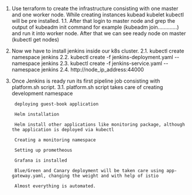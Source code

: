 1. Use terraform to create the infrastructure consisting with one master and one worker node. While creating instances kubead kubelet kubectl will be pre installed.
1.1.  After that login to master node and grep the output of kubeadm init command for example (kubeadm join.............) and run it into worker node. After that we can see ready node on master (kubectl get nodes)

2. Now we have to install jenkins inside our k8s cluster. 
  2.1. kubectl create namespace jenkins
  2.2. kubectl create -f jenkins-deployment.yaml --namespace jenkins
  2.3. kubectl create -f jenkins-service.yaml --namespace jenkins
  2.4. http://node_ip_address:44000

3. Once Jenkins is ready run its first pipeline job consisting with platform.sh script.
3.1. platform.sh script takes care of
        creating development namespace

        deploying guest-book application

        Helm installation

        Helm install other applications like monitoring package, although the application is deployed via kubectl

        Creating a monitoring namespace

        Setting up prometheous

        Grafana is installed

        Blue/Green and Canary deployment will be taken care using app-gateway.yaml, changing the weight and with help of istio

        Almost everything is automated.
